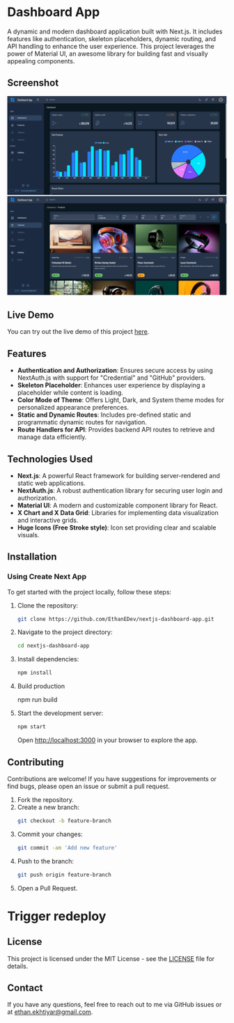 # Dashboard App
A dynamic and modern dashboard application built with Next.js. It includes features like authentication, skeleton placeholders, dynamic routing, and API handling to enhance the user experience. This project leverages the power of Material UI, an awesome library for building fast and visually appealing components.

## Screenshot  
![Todo List Screenshot](./screenshot.png)  <!-- Replace with the path to your screenshot image -->

## Live Demo  
You can try out the live demo of this project [here](https://nextjs-dashboard-app-mui.vercel.app/).

## Features  
- **Authentication and Authorization**: Ensures secure access by using NextAuth.js with support for "Credential" and "GitHub" providers.  
- **Skeleton Placeholder**: Enhances user experience by displaying a placeholder while content is loading.  
- **Color Mode of Theme**: Offers Light, Dark, and System theme modes for personalized appearance preferences.  
- **Static and Dynamic Routes**: Includes pre-defined static and programmatic dynamic routes for navigation.  
- **Route Handlers for API**: Provides backend API routes to retrieve and manage data efficiently.  

## Technologies Used  
- **Next.js**: A powerful React framework for building server-rendered and static web applications.  
- **NextAuth.js**: A robust authentication library for securing user login and authorization.  
- **Material UI**: A modern and customizable component library for React.  
- **X Chart and X Data Grid**: Libraries for implementing data visualization and interactive grids.  
- **Huge Icons (Free Stroke style)**: Icon set providing clear and scalable visuals.  

## Installation  

### Using Create Next App  
To get started with the project locally, follow these steps:  

1. Clone the repository:  
   ```bash  
   git clone https://github.com/EthanEDev/nextjs-dashboard-app.git  
   ```  

2. Navigate to the project directory:  
   ```bash  
   cd nextjs-dashboard-app  
   ```  

3. Install dependencies:  
   ```bash  
   npm install  

   ```  

4. Build production
   
   npm run build

5. Start the development server:  
   ```bash  
   npm start 
   ```  

   Open [http://localhost:3000](http://localhost:3000) in your browser to explore the app.  

## Contributing  
Contributions are welcome! If you have suggestions for improvements or find bugs, please open an issue or submit a pull request.  

1. Fork the repository.  
2. Create a new branch:  
   ```bash  
   git checkout -b feature-branch  
   ```  
3. Commit your changes:  
   ```bash  
   git commit -am 'Add new feature'  
   ```  
4. Push to the branch:  
   ```bash  
   git push origin feature-branch  
   ```  
5. Open a Pull Request.  

# Trigger redeploy



## License  
This project is licensed under the MIT License - see the [LICENSE](./LICENSE) file for details.  

## Contact  
If you have any questions, feel free to reach out to me via GitHub issues or at ethan.ekhtiyar@gmail.com.  
